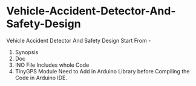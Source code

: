 # Vehicle-Accident-Detector-And-Safety-Design
Vehicle Accident Detector And Safety Design
Start From -
1. Synopsis <br>
2. Doc <br>
3. INO File Includes whole Code <br>
4. TinyGPS Module Need to Add in Arduino Library before Compiling the Code in Arduino IDE.
